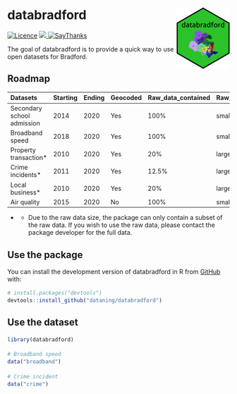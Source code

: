
<!-- README.md is generated from README.Rmd. Please edit that file -->

# databradford <img src="man/figures/logo.png" align="right" />

<!-- badges: start -->
</tr>
</thead>
<tbody>
<tr class="odd">
<td align="left">
<a href="https://www.gnu.org/licenses/gpl-3.0.en.html"><img src="https://img.shields.io/badge/licence-GPL--3-blue.svg" alt="Licence"></a>
</td>
<td align="left">
<a href="https://codecov.io/gh/dataning/databradford">
<img src="https://codecov.io/gh/dataning/databradford/branch/master/graph/badge.svg?token=W1J9I2X338"/>
</a>
</td>
</tr>
<tr class="odd">
<td align="left">
<a href="https://saythanks.io/to/datalulu%40gmail.com"><img src="https://img.shields.io/badge/Say%20Thanks-!-1EAEDB.svg" alt="SayThanks"></a>
</td>
</tr>
</tbody>
</table>

<br>

<!-- badges: end -->

The goal of databradford is to provide a quick way to use open datasets
for Bradford.

## Roadmap

| Datasets                   | Starting | Ending | Geocoded | Raw\_data\_contained | Raw\_data\_size |
|:---------------------------|:---------|:-------|:---------|:---------------------|:----------------|
| Secondary school admission | 2014     | 2020   | Yes      | 100%                 | small           |
| Broadband speed            | 2018     | 2020   | Yes      | 100%                 | small           |
| Property transaction\*     | 2010     | 2020   | Yes      | 20%                  | large           |
| Crime incidents\*          | 2011     | 2020   | Yes      | 12.5%                | large           |
| Local business\*           | 2010     | 2020   | Yes      | 20%                  | large           |
| Air quality                | 2015     | 2020   | No       | 100%                 | small           |

-   -   Due to the raw data size, the package can only contain a subset
        of the raw data. If you wish to use the raw data, please contact
        the package developer for the full data.

## Use the package

You can install the development version of databradford in R from
[GitHub](https://github.com/) with:

``` r
# install.packages("devtools")
devtools::install_github("dataning/databradford")
```

## Use the dataset

``` r
library(databradford)

# Broadband speed
data("broadband")

# Crime incident
data("crime")
```
